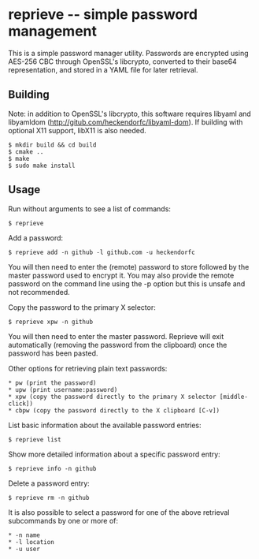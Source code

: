 reprieve -- simple password management
======================================

This is a simple password manager utility. Passwords are encrypted
using AES-256 CBC through OpenSSL's libcrypto, converted to their
base64 representation, and stored in a YAML file for later retrieval.

Building
--------

Note: in addition to OpenSSL's libcrypto, this software requires
libyaml and libyamldom (http://gitub.com/heckendorfc/libyaml-dom).
If building with optional X11 support, libX11 is also needed.

	$ mkdir build && cd build
	$ cmake ..
	$ make
	$ sudo make install

Usage
-----

Run without arguments to see a list of commands:

	$ reprieve

Add a password:

	$ reprieve add -n github -l github.com -u heckendorfc

You will then need to enter the (remote) password to store
followed by the master password used to encrypt it.
You may also provide the remote password on the command line
using the -p option but this is unsafe and not recommended.

Copy the password to the primary X selector:

	$ reprieve xpw -n github

You will then need to enter the master password. Reprieve will exit
automatically (removing the password from the clipboard) once the
password has been pasted.

Other options for retrieving plain text passwords:

	* pw (print the password)
	* upw (print username:password)
	* xpw (copy the password directly to the primary X selector [middle-click])
	* cbpw (copy the password directly to the X clipboard [C-v])

List basic information about the available password entries:

	$ reprieve list

Show more detailed information about a specific password entry:

	$ reprieve info -n github

Delete a password entry:

	$ reprieve rm -n github

It is also possible to select a password for one of the above
retrieval subcommands by one or more of:

	* -n name
	* -l location
	* -u user
